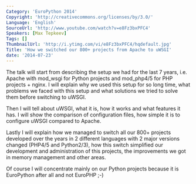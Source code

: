 ```yaml
---
Category: 'EuroPython 2014'
Copyright: 'http://creativecommons.org/licenses/by/3.0/'
Language: 'English'
SourceUrl: 'http://www.youtube.com/watch?v=e8Fz3bxPFC4'
Speakers: [Max Tepkeev]
Tags: []
ThumbnailUrl: 'http://i.ytimg.com/vi/e8Fz3bxPFC4/hqdefault.jpg'
Title: 'How we switched our 800+ projects from Apache to uWSGI'
date: '2014-07-23'
---
```

The talk will start from describing the setup we had for the last 7 years, i.e. Apache with mod_wsgi for Python projects and mod_php4/5 for PHP projects + nginx. I will explain why we used this setup for so long time, what problems we faced with this setup and what solutions we tried to solve them before switching to uWSGI.

Then I will tell about uWSGI, what it is, how it works and what features it has. I will show the comparison of configuration files, how simple it is to configure uWSGI compared to Apache.

Lastly I will explain how we managed to switch all our 800+ projects developed over the years in 2 different languages with 2 major versions changed (PHP4/5 and Python2/3), how this switch simplified our development and administration of this projects, the improvements we got in memory management and other areas.

Of course I will concentrate mainly on our Python projects because it is EuroPython after all and not EuroPHP ;-)
